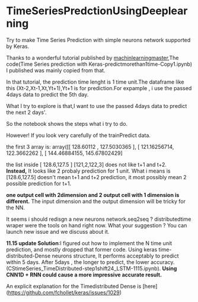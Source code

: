 # TimeSeriesPredctionUsingDeeplearning
Try to make Time Series Prediction with simple neurons network supported by Keras.

Thanks to a wonderful tutorial published by [machinlearningmaster](http://machinelearningmastery.com/time-series-prediction-with-deep-learning-in-python-with-keras/),The code(Time Series prediction with Keras-predictmorethan1time-Copy1.ipynb) I published was mainly copied from that. 

In that tutorial, the prediction time lenght is 1 time unit.The dataframe like this (Xt-2,Xt-1,Xt,Yt+1),Yt+1 is for prediction.For expample , i use the passed 4days data to predict the 5th day.

What I try to explore is that,I want to use the passed 4days data to predict the next 2 days'. 

So the notebook shows the steps what i try to do.

However! If you  look very carefully of the trainPredict data.

the first 3 array is:
array([[ 128.60112   ,  127.5030365 ],
       [ 121.16256714,  122.3662262 ],
       [ 144.46884155,  145.67802429]
       
the list inside [ 128.6,127.5 ] [121,2,122,3] does not like t+1 and t+2.  
**Instead,** It looks like 2 probaly prediction for 1 unit. 
What i means is  [128.6,127.5] doesn't mean t+1 and t+2 prediction, it most possibly mean 2 possible prediction for t+1.

**one output cell with 2dimension and 2 output cell with 1 dimension is different.**
The input dimension and the output dimension will be tricky for the NN. 

It seems i should redisgn a new neurons network.seq2seq ? distributedtime wraper were the tools on hand right now.
What your suggestion ? You can launch new issue and we discuss about it.

**11.15 update Solution**:I figured out how to implement the N time unit prediction, and mostly dropped that former code. Using keras time-distributed-Dense neurons structure, It performs acceptably to predict within 5 days. After 5days , the longer to predict, the lower accuracy. (CStimeSeries_TimeDistributed-step1shift24_LSTM-1115.ipynb). 
**Using CNN1D + RNN could cause a more impressive accurate result.**

An explicit explanation for the Timedistributed Dense is [here] (https://github.com/fchollet/keras/issues/1029)
